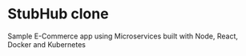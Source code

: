 # StubHub clone

Sample E-Commerce app using Microservices built with Node, React, Docker and Kubernetes


